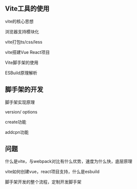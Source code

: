 ## Vite工具的使用

vite的核心思想

浏览器支持模块化

vite打包ts/css/less

vite搭建Vue React项目

Vite脚手架的使用

ESBuild原理解析



## 脚手架的开发

脚手架实现原理

version/ options

create功能

addcpn功能





## 问题

什么是vite，与webpack对比有什么优势，速度为什么快，底层原理

vite如何创建vue，react项目支持，什么是esbuild



脚手架开发的整个流程，定制开发脚手架











